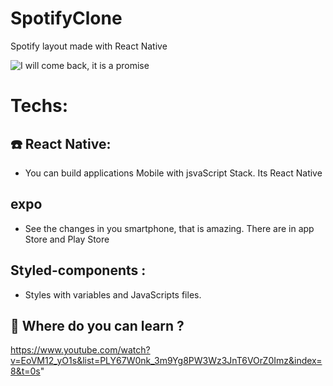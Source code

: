 # SpotifyClone



Spotify layout made with React Native

![I will come back, it is a promise](https://media.giphy.com/media/UQbQQaONxVKhtgkXwc/giphy.gif)

# Techs:
## :phone: React Native:
<ul>
  <li>You can build applications Mobile with jsvaScript Stack. Its React Native</li>
 </ul>
 <h2> expo </h2>
 <ul>
  <li>See the changes in you smartphone, that is amazing. There are in app Store and Play Store</li>   
 </ul>
 <h2> Styled-components : </h2>
 <ul>
  <li>Styles with variables and JavaScripts files.</li>
  </ul>
  
  ## :book: Where do you can learn ?
    
  https://www.youtube.com/watch?v=EoVM12_yO1s&list=PLY67W0nk_3m9Yg8PW3Wz3JnT6VOrZ0Imz&index=8&t=0s"
    
